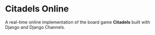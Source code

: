 # Citadels Online

A real-time online implementation of the board game **Citadels** built with Django and Django Channels.